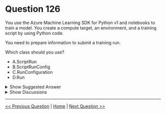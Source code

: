 # Question 126

You use the Azure Machine Learning SDK for Python v1 and notebooks to train a model. You create a compute target, an environment, and a training script by using Python code.

You need to prepare information to submit a training run.

Which class should you use?

* A.ScriptRun
* B.ScriptRunConfig
* C.RunConfiguration
* D.Run

<details>
  <summary>Show Suggested Answer</summary>

  <strong>B</strong><br>

</details>

<details>
  <summary>Show Discussions</summary>

<blockquote><p><strong>evangelist</strong> <code>(Sun 01 Dec 2024 10:32)</code> - <em>Upvotes: 1</em></p><p># Define the script run configuration
src = ScriptRunConfig(source_directory=&#x27;.&#x27;,
                      script=&#x27;train.py&#x27;,
                      compute_target=compute_target,
                      environment=env)</p></blockquote>
<blockquote><p><strong>PI_Team</strong> <code>(Thu 25 Jan 2024 12:17)</code> - <em>Upvotes: 2</em></p><p>from azureml.core import ScriptRunConfig

# Create a ScriptRunConfig object
run_config = ScriptRunConfig(
    name=&quot;my-training-run&quot;,
    script=&quot;train.py&quot;,
    compute_target=&quot;my-compute-target&quot;,
    environment=&quot;my-environment&quot;,
)

# Submit the run
run = run_config.submit()

# Wait for the run to complete
run.wait_for_completion()</p></blockquote>
<blockquote><p><strong>krishna1818</strong> <code>(Wed 29 Nov 2023 10:56)</code> - <em>Upvotes: 1</em></p><p>ScriptRunConfig()</p></blockquote>
<blockquote><p><strong>Dp_100_11</strong> <code>(Fri 24 Nov 2023 14:18)</code> - <em>Upvotes: 2</em></p><p>The correct class to use for preparing information to submit a training run in the given scenario is B. ScriptRunConfig.

from azureml.core import ScriptRunConfig, Environment, Workspace

# Create a ScriptRunConfig
script_run_config = ScriptRunConfig(source_directory=&#x27;path/to/scripts&#x27;,
                                   script=&#x27;train.py&#x27;,
                                   compute_target=&#x27;my_compute_target&#x27;,
                                   environment=&#x27;my_environment&#x27;)

# Submit the training run
run = Experiment(workspace=Workspace.get(&#x27;my_workspace&#x27;), name=&#x27;my_experiment&#x27;).submit(script_run_config)</p></blockquote>
<blockquote><p><strong>ajay0011</strong> <code>(Sun 22 Oct 2023 04:03)</code> - <em>Upvotes: 3</em></p><p>To submit a training run in Azure Machine Learning using Python code, you should create a ScriptRunConfig object. This class defines the configuration information needed for running a training script on a compute target. The ScriptRunConfig class allows you to specify the compute target, the environment, the training script, and any script arguments or data references needed by the script.</p></blockquote>

</details>

---

[<< Previous Question](question_125.md) | [Home](/index.md) | [Next Question >>](question_127.md)
